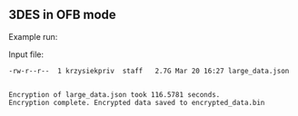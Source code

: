 ## 3DES in OFB mode

Example run:

Input file:

```text
-rw-r--r--  1 krzysiekpriv  staff   2.7G Mar 20 16:27 large_data.json
```

```text

Encryption of large_data.json took 116.5781 seconds.
Encryption complete. Encrypted data saved to encrypted_data.bin

```
